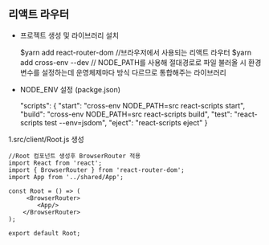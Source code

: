 ## 리액트 라우터


* 프로젝트 생성 및 라이브러리 설치

    $yarn add react-router-dom  //브라우저에서 사용되는 리액트 라우터
    $yarn add cross-env --dev // NODE_PATH를 사용해 절대경로로 파일 불러올 시 환경변수를 설정하는데 운영체제마다 방식 다르므로 통합해주는 라이브러리


* NODE_ENV 설정 (packge.json)

    "scripts": {
    "start": "cross-env NODE_PATH=src react-scripts start",
    "build": "cross-env NODE_PATH=src react-scripts build",
    "test": "react-scripts test --env=jsdom",
    "eject": "react-scripts eject"
     }


1.src/client/Root.js 생성

    //Root 컴포넌트 생성후 BrowserRouter 적용
    import React from 'react';
    import { BrowserRouter } from 'react-router-dom';
    import App from '../shared/App';

    const Root = () => (
         <BrowserRouter>
            <App/>
        </BrowserRouter>
    );

    export default Root;


